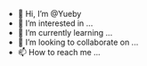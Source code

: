 - 👋 Hi, I’m @Yueby
- 👀 I’m interested in ...
- 🌱 I’m currently learning ...
- 💞️ I’m looking to collaborate on ...
- 📫 How to reach me ...

<!---
Yueby/Yueby is a ✨ special ✨ repository because its `README.md` (this file) appears on your GitHub profile.
You can click the Preview link to take a look at your changes.
--->
